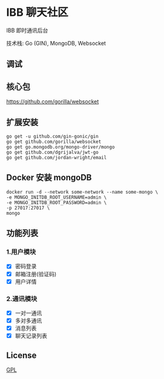 # IBB 聊天社区

IBB 即时通讯后台

技术栈: Go (GIN), MongoDB, Websocket

## 调试



## 核心包

https://github.com/gorilla/websocket

## 扩展安装

```shell
go get -u github.com/gin-gonic/gin
go get github.com/gorilla/websocket
go get go.mongodb.org/mongo-driver/mongo
go get github.com/dgrijalva/jwt-go
go get github.com/jordan-wright/email
```

## Docker 安装 mongoDB

```shell
docker run -d --network some-network --name some-mongo \
-e MONGO_INITDB_ROOT_USERNAME=admin \
-e MONGO_INITDB_ROOT_PASSWORD=admin \
-p 27017:27017 \
mongo
```

## 功能列表

### 1.用户模块
 
- [x] 密码登录
- [x] 邮箱注册(验证码)
- [x] 用户详情

### 2.通讯模块
 
- [x] 一对一通讯
- [x] 多对多通讯
- [x] 消息列表
- [x] 聊天记录列表

## License

[GPL](LICENSE)